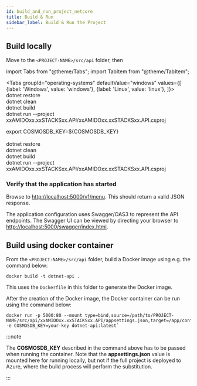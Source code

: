 ```yaml
---
id: build_and_run_project_netcore
title: Build & Run
sidebar_label: Build & Run the Project
---
```


## Build locally

Move to the `<PROJECT-NAME>/src/api` folder, then

import Tabs from "@theme/Tabs";
import TabItem from "@theme/TabItem";

<Tabs
  groupId="operating-systems"
  defaultValue="windows"
  values={[
  {label: 'Windows', value: 'windows'},
  {label: 'Linux', value: 'linux'},
  ]}>
  <TabItem value="windows">
      dotnet restore
      <br />
      dotnet clean
      <br />
      dotnet build
      <br />
      dotnet run --project xxAMIDOxx.xxSTACKSxx.API/xxAMIDOxx.xxSTACKSxx.API.csproj
  </TabItem>

  <TabItem value="linux">
      export COSMOSDB_KEY=&#36;&#123;COSMOSDB_KEY&#125;
      <br />
      <br />
      dotnet restore
      <br />
      dotnet clean
      <br />
      dotnet build
      <br />
      dotnet run --project xxAMIDOxx.xxSTACKSxx.API/xxAMIDOxx.xxSTACKSxx.API.csproj
  </TabItem>
</Tabs>

<br />

### Verify that the application has started

Browse to [http://localhost:5000/v1/menu](http://localhost:5000/v1/menu). This should return a valid JSON response.

The application configuration uses Swagger/OAS3 to represent the API endpoints. The Swagger UI can be viewed by directing your
browser to [http://localhost:5000/swagger/index.html](http://localhost:5000/swagger/index.html).


## Build using docker container

From the `<PROJECT-NAME>/src/api` folder, build a Docker image using e.g. the command below:

```text title="Build docker image command"
docker build -t dotnet-api .
```

This uses the `Dockerfile` in this folder to generate the Docker image.

After the creation of the Docker image, the Docker container can be run using the command below:

```text title="Run docker container command"
docker run -p 5000:80 --mount type=bind,source=/path/to/PROJECT-NAME/src/api/xxAMIDOxx.xxSTACKSxx.API/appsettings.json,target=/app/config/appsettings.json -e COSMOSDB_KEY=your-key dotnet-api:latest`
```

:::note

The **COSMOSDB_KEY** described in the command above has to be passed when running the container. Note that the **appsettings.json** value is mounted here for running locally,
but not if the full project is deployed to Azure, where the build process will perform the substitution.


:::
